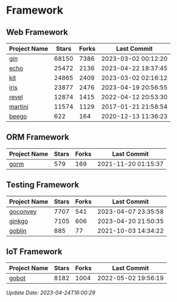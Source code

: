 # Framework

## Web Framework
| Project Name | Stars | Forks | Last Commit |
| ------------ | ----- | ----- | ----------- |
| [gin](https://github.com/gin-gonic/gin) | 68150 | 7386 | 2023-03-02 00:12:20 |
| [echo](https://github.com/labstack/echo) | 25472 | 2136 | 2023-04-22 18:37:45 |
| [kit](https://github.com/go-kit/kit) | 24865 | 2409 | 2023-03-02 02:16:12 |
| [iris](https://github.com/kataras/iris) | 23877 | 2476 | 2023-04-19 20:56:55 |
| [revel](https://github.com/revel/revel) | 12874 | 1415 | 2022-04-12 20:53:30 |
| [martini](https://github.com/go-martini/martini) | 11574 | 1129 | 2017-01-21 21:58:54 |
| [beego](https://github.com/astaxie/beego) | 622 | 164 | 2020-12-13 11:36:23 |

## ORM Framework
| Project Name | Stars | Forks | Last Commit |
| ------------ | ----- | ----- | ----------- |
| [gorm](https://github.com/jinzhu/gorm) | 579 | 169 | 2021-11-20 01:15:37 |

## Testing Framework
| Project Name | Stars | Forks | Last Commit |
| ------------ | ----- | ----- | ----------- |
| [goconvey](https://github.com/smartystreets/goconvey) | 7707 | 541 | 2023-04-07 23:35:58 |
| [ginkgo](https://github.com/onsi/ginkgo) | 7105 | 606 | 2023-04-20 21:50:35 |
| [goblin](https://github.com/franela/goblin) | 885 | 77 | 2021-10-03 14:34:22 |

## IoT Framework
| Project Name | Stars | Forks | Last Commit |
| ------------ | ----- | ----- | ----------- |
| [gobot](https://github.com/hybridgroup/gobot) | 8182 | 1004 | 2022-05-02 19:56:19 |

*Update Date: 2023-04-24T16:00:29*